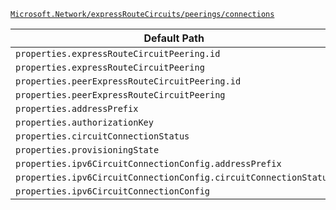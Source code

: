 [`Microsoft.Network/expressRouteCircuits/peerings/connections`](https://docs.microsoft.com/en-us/azure/templates/microsoft.network/expressroutecircuits/peerings/connections)

| Default Path | Alias |
|---|---|
| `properties.expressRouteCircuitPeering.id` | `Microsoft.Network/expressRouteCircuits/peerings/connections/expressRouteCircuitPeering.id` |
| `properties.expressRouteCircuitPeering` | `Microsoft.Network/expressRouteCircuits/peerings/connections/expressRouteCircuitPeering` |
| `properties.peerExpressRouteCircuitPeering.id` | `Microsoft.Network/expressRouteCircuits/peerings/connections/peerExpressRouteCircuitPeering.id` |
| `properties.peerExpressRouteCircuitPeering` | `Microsoft.Network/expressRouteCircuits/peerings/connections/peerExpressRouteCircuitPeering` |
| `properties.addressPrefix` | `Microsoft.Network/expressRouteCircuits/peerings/connections/addressPrefix` |
| `properties.authorizationKey` | `Microsoft.Network/expressRouteCircuits/peerings/connections/authorizationKey` |
| `properties.circuitConnectionStatus` | `Microsoft.Network/expressRouteCircuits/peerings/connections/circuitConnectionStatus` |
| `properties.provisioningState` | `Microsoft.Network/expressRouteCircuits/peerings/connections/provisioningState` |
| `properties.ipv6CircuitConnectionConfig.addressPrefix` | `Microsoft.Network/expressRouteCircuits/peerings/connections/ipv6CircuitConnectionConfig.addressPrefix` |
| `properties.ipv6CircuitConnectionConfig.circuitConnectionStatus` | `Microsoft.Network/expressRouteCircuits/peerings/connections/ipv6CircuitConnectionConfig.circuitConnectionStatus` |
| `properties.ipv6CircuitConnectionConfig` | `Microsoft.Network/expressRouteCircuits/peerings/connections/ipv6CircuitConnectionConfig` |


